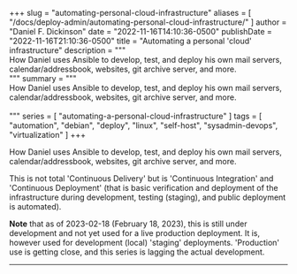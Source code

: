 +++
slug = "automating-personal-cloud-infrastructure"
aliases = [
	"/docs/deploy-admin/automating-personal-cloud-infrastructure/"
]
author = "Daniel F. Dickinson"
date = "2022-11-16T14:10:36-0500"
publishDate = "2022-11-16T21:10:36-0500"
title = "Automating a personal 'cloud' infrastructure"
description = """\
How Daniel uses Ansible to develop, test, and deploy his
own mail servers, calendar/addressbook, websites, git archive server, and more.\
"""
summary = """\
How Daniel uses Ansible to develop, test, and deploy his
own mail servers, calendar/addressbook, websites, git archive server, and more.\
\
"""
series = [
	"automating-a-personal-cloud-infrastructure"
]
tags = [
	"automation",
	"debian",
	"deploy",
	"linux",
	"self-host",
	"sysadmin-devops",
	"virtualization"
]
+++

How Daniel uses Ansible to develop, test, and deploy his own mail servers,
calendar/addressbook, websites, git archive server, and more.

This is not total 'Continuous Delivery' but is 'Continuous Integration' and
'Continuous Deployment' (that is basic verification and deployment of the
infrastructure during development, testing (staging), and public deployment is
automated).

**Note** that as of 2023-02-18 (February 18, 2023), this is still under
development and not yet used for a live production deployment. It is, however
used for development (local) 'staging' deployments. 'Production' use is getting
close, and this series is lagging the actual development.

-------
